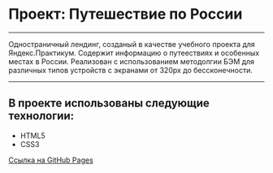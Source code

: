 # Проект: Путешествие по России
---
Одностраничный лендинг, созданый в качестве учебного проекта для Яндекс.Практикум. Содержит информацию о путеествиях и особенных местах в России. Реализован с использованием методолгии БЭМ для различных типов устройств с экранами от 320px до бессконечности.

---

## В проекте использованы следующие технологии:

+ HTML5
+ CSS3

[Ссылка на GitHub Pages](https://dvortsovs.github.io/russian-travel/index.html)
